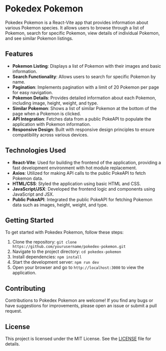 # Pokedex Pokemon

Pokedex Pokemon is a React-Vite app that provides information about various Pokemon species. It allows users to browse through a list of Pokemon, search for specific Pokemon, view details of individual Pokemon, and see similar Pokemon listings.

## Features

- **Pokemon Listing**: Displays a list of Pokemon with their images and basic information.
- **Search Functionality**: Allows users to search for specific Pokemon by name.
- **Pagination**: Implements pagination with a limit of 20 Pokemon per page for easy navigation.
- **Pokemon Details**: Provides detailed information about each Pokemon, including image, height, weight, and type.
- **Similar Pokemon**: Shows a list of similar Pokemon at the bottom of the page when a Pokemon is clicked.
- **API Integration**: Fetches data from a public PokeAPI to populate the application with Pokemon information.
- **Responsive Design**: Built with responsive design principles to ensure compatibility across various devices.

## Technologies Used

- **React-Vite**: Used for building the frontend of the application, providing a fast development environment with hot module replacement.
- **Axios**: Utilized for making API calls to the public PokeAPI to fetch Pokemon data.
- **HTML/CSS**: Styled the application using basic HTML and CSS.
- **JavaScript/JSX**: Developed the frontend logic and components using JavaScript and JSX.
- **Public PokeAPI**: Integrated the public PokeAPI for fetching Pokemon data such as images, height, weight, and type.

## Getting Started

To get started with Pokedex Pokemon, follow these steps:

1. Clone the repository: `git clone https://github.com/yourusername/pokedex-pokemon.git`
2. Navigate to the project directory: `cd pokedex-pokemon`
3. Install dependencies: `npm install`
4. Start the development server: `npm run dev`
5. Open your browser and go to `http://localhost:3000` to view the application.

## Contributing

Contributions to Pokedex Pokemon are welcome! If you find any bugs or have suggestions for improvements, please open an issue or submit a pull request.

## License

This project is licensed under the MIT License. See the [LICENSE](LICENSE) file for details.

